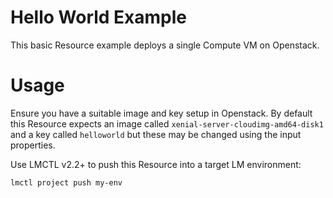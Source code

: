 # Hello World Example

This basic Resource example deploys a single Compute VM on Openstack.

# Usage

Ensure you have a suitable image and key setup in Openstack. By default this Resource expects an image called `xenial-server-cloudimg-amd64-disk1` and a key called `helloworld` but these may be changed using the input properties.

Use LMCTL v2.2+ to push this Resource into a target LM environment:

```
lmctl project push my-env
```